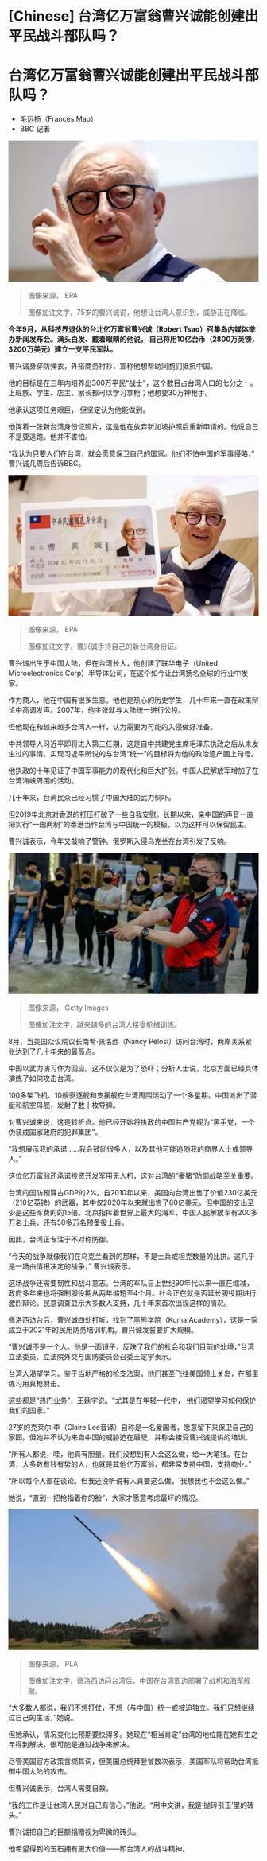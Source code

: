 # [Chinese] 台湾亿万富翁曹兴诚能创建出平民战斗部队吗？

#  台湾亿万富翁曹兴诚能创建出平民战斗部队吗？

  * 毛远扬（Frances Mao） 
  * BBC 记者 


![曹兴诚](_127060809_a99366e0-6871-4c25-b9ab-a62da33739ac.jpg)

> 图像来源，  EPA
>
> 图像加注文字，75岁的曹兴诚说，他想让台湾人意识到，威胁正在降临。

**今年9月，从科技界退休的台北亿万富翁曹兴诚（Robert Tsao）召集岛内媒体举办新闻发布会。满头白发、戴着眼睛的他说， 自己将用10亿台币（2800万英镑，3200万美元）建立一支平民军队。**

曹兴诚身穿防弹衣，外搭商务衬衫，宣称他想帮助同胞们抵抗中国。

他的目标是在三年内培养出300万平民“战士”，这个数目占台湾人口的七分之一。上班族、学生、店主、家长都可以学习拿枪；他想要30万神枪手。

他承认这项任务艰巨， 但坚定认为他能做到。

他挥着一张新台湾身份证照片，这是他在放弃新加坡护照后重新申请的。他说自己不是要逃跑。他并不害怕。

“我认为只要人们在台湾，就会愿意保卫自己的国家。他们不怕中国的军事侵略，” 曹兴诚几周后告诉BBC。

![曹兴诚手持自己的新台湾身份证](_127059428_d564050d67ebb02d71276ae6c89ad05a2ed79318.jpg)

> 图像来源，  EPA
>
> 图像加注文字，曹兴诚手持自己的新台湾身份证。

曹兴诚出生于中国大陆，但在台湾长大，他创建了联华电子（United Microelectronics Corp）半导体公司，在这个如今让台湾扬名全球的行业中发家。

作为商人，他在中国有很多生意。他也是热心的历史学生，几十年来一直在政策辩论中高调发声。2007年，他主张就与大陆统一进行公投。

但他现在和越来越多台湾人一样，认为需要为可能的入侵做好准备。

中共领导人习近平即将进入第三任期，这是自中共建党主席毛泽东执政之后从未发生过的事情。实现习近平所说的与台湾“统一”的目标将为他的政治遗产画上句号。

他执政的十年见证了中国军事能力的现代化和巨大扩张。中国人民解放军增加了在台湾海峡周围的活动。

几十年来，台湾民众已经习惯了中国大陆的武力恫吓。

但2019年北京对香港的打压打破了一些自我安慰。长期以来，亲中国的声音一直把实行“一国两制”的香港当作台湾与中国统一的模板，以为这样可以保留民主。

曹兴诚表示，今年又敲响了警钟。俄罗斯入侵乌克兰在台湾引发了反响。

![越来越多的台湾人接受枪械训练](_127064785_gettyimages-1403685651.jpg)

> 图像来源，  Getty Images
>
> 图像加注文字，越来越多的台湾人接受枪械训练。

8月，当美国众议院议长南希·佩洛西（Nancy Pelosi）访问台湾时，两岸关系紧张达到了几十年来的最高点。

中国以武力演习作为回应。这不仅仅是为了恐吓；分析人士说，北京方面已经具体演练了如何攻击台湾。

100多架飞机、10艘驱逐舰和支援舰在台湾周围活动了一个多星期。中国派出了潜艇和航空母舰，发射了数十枚导弹。

对曹兴诚来说，这是转折点。他已经开始将执政的中国共产党视为“黑手党，一个伪装成国家政府的犯罪集团”。

“我想展示我的承诺……我会鼓励很多人，以及其他可能追随我的商界人士或领导人。”

这位亿万富翁还承诺投资开发军用无人机，这对台湾的“豪猪”防御战略至关重要。

台湾的国防预算占GDP的2%。自2010年以来，美国向台湾出售了价值230亿美元（210亿英镑）的武器，其中仅2020年以来就出售了60亿美元。但中国的支出至少是这些军费的的15倍。北京指挥着世界上最大的海军，中国人民解放军有200多万名士兵，还有50多万名预备役士兵。

因此，台湾正专注于不对称防御。

“今天的战争就像我们在乌克兰看到的那样，不是士兵或坦克数量的比拼。这几乎是一场由情报决定的战争，” 曹兴诚表示。

这场战争还需要韧性和战斗意志。台湾的军队自上世纪90年代以来一直在缩减，政府多年来也将强制服役期从两年缩短至4个月。社会正在就是否延长服役期进行激烈辩论。民意调查显示大多数人支持，几十年来首次出现这样的情况。

佩洛西访台后，曹兴诚四处打听，找到了黑熊学院（Kuma Academy），这是一家成立于2021年的民用防务培训机构。曹兴诚发誓要扩大规模。

“曹兴诚不是一个人。他是一面镜子，反映了我们的社会和我们目前的处境，”台湾立法委员、立法院外交与国防委员会召委王定宇表示。

台湾人渴望学习。鉴于当地严格的枪支法案，他们甚至飞往美国领土关岛，在那里练习用真枪射击。

这些都是“热门业务”，王廷宇说。“尤其是在年轻一代中， 他们渴望学习如何保护我们的国家。”

27岁的克莱尔·李（Claire Lee音译）自称是一名爱国者，愿意留下来保卫自己的家园。但她并不认为来自中国的威胁迫在眉睫，并称会接受曹兴诚提供的培训。

“所有人都说，哇，他真有胆量。我们没想到有人会这么做，给一大笔钱。在台湾，大多数有钱有势的人，也就是其他亿万富翁，都非常支持中国，支持商业。”

“所以每个人都在谈论。但我还没听说有人真要这么做， 我想我也不会这么做。”

她说，“直到一把枪指着你的脸”，大家才愿意考虑最坏的情况。

![佩洛西访问台湾后，中国在台湾周边部署了战机和海军舰艇](_127060210_06a3779501cc2087e2193b2eb9cf18d0f7640730.jpg)

> 图像来源，  PLA
>
> 图像加注文字，佩洛西访问台湾后，中国在台湾周边部署了战机和海军舰艇。

“大多数人都说，我们不想打仗，不想（与中国）统一或被迫独立。我们只想继续过自己的生活，”她说。

但她承认，情况变化比预期要快得多。她现在“相当肯定”台湾的地位能在她有生之年得到解决，很可能是通过战争来解决。

尽管美国官方政策含糊其词，但美国总统拜登曾数次表示，美国军队将帮助台湾抵御中国大陆的攻击。

但曹兴诚表示，台湾人需要自救。

“我的工作是让台湾人民对自己有信心，”他说。“用中文讲，我是‘抛砖引玉’里的砖头。”

曹兴诚把自己的巨额捐赠视为卑微的砖头。

他希望得到的玉石拥有更大价值——即台湾人的战斗精神。


